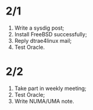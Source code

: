# 2/1
1. Write a sysdig post;
2. Install FreeBSD successfully;
3. Reply dtrae4linux mail;
4. Test Oracle.  

# 2/2
1. Take part in weekly meeting;
2. Test Oracle;
3. Write NUMA/UMA note.
